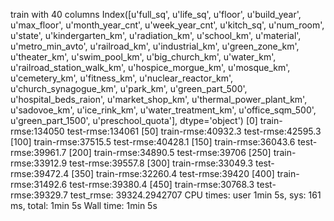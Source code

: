 train with 40 columns
Index([u'full_sq', u'life_sq', u'floor', u'build_year', u'max_floor',
       u'month_year_cnt', u'week_year_cnt', u'kitch_sq', u'num_room', u'state',
       u'kindergarten_km', u'radiation_km', u'school_km', u'material',
       u'metro_min_avto', u'railroad_km', u'industrial_km', u'green_zone_km',
       u'theater_km', u'swim_pool_km', u'big_church_km', u'water_km',
       u'railroad_station_walk_km', u'hospice_morgue_km', u'mosque_km',
       u'cemetery_km', u'fitness_km', u'nuclear_reactor_km',
       u'church_synagogue_km', u'park_km', u'green_part_500',
       u'hospital_beds_raion', u'market_shop_km', u'thermal_power_plant_km',
       u'sadovoe_km', u'ice_rink_km', u'water_treatment_km', u'office_sqm_500',
       u'green_part_1500', u'preschool_quota'],
      dtype='object')
[0]	train-rmse:134050	test-rmse:134061
[50]	train-rmse:40932.3	test-rmse:42595.3
[100]	train-rmse:37515.5	test-rmse:40428.1
[150]	train-rmse:36043.6	test-rmse:39961.7
[200]	train-rmse:34890.5	test-rmse:39706
[250]	train-rmse:33912.9	test-rmse:39557.8
[300]	train-rmse:33049.3	test-rmse:39472.4
[350]	train-rmse:32260.4	test-rmse:39420
[400]	train-rmse:31492.6	test-rmse:39380.4
[450]	train-rmse:30768.3	test-rmse:39329.7
test_rmse: 39324.2942707
CPU times: user 1min 5s, sys: 161 ms, total: 1min 5s
Wall time: 1min 5s
